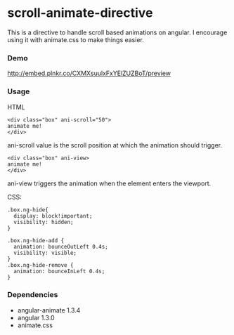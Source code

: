# scroll-animate-directive

This is a directive to handle scroll based animations on angular.
I encourage using it with animate.css to make things easier.

### Demo
http://embed.plnkr.co/CXMXsuulxFxYElZUZBoT/preview

### Usage

HTML

```
<div class="box" ani-scroll="50">
animate me!
</div>
```

ani-scroll value is the scroll position at which the animation should trigger.

```
<div class="box" ani-view>
animate me!
</div>
```

ani-view triggers the animation when the element enters the viewport.


CSS:
```
.box.ng-hide{
  display: block!important;
  visibility: hidden;
}

.box.ng-hide-add {
  animation: bounceOutLeft 0.4s;
  visibility: visible;
}
.box.ng-hide-remove {
  animation: bounceInLeft 0.4s;
}
```

### Dependencies
- angular-animate 1.3.4
- angular 1.3.0
- animate.css
